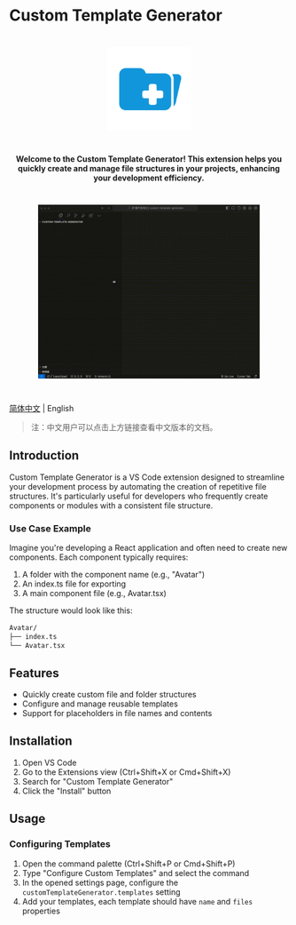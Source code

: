 # Custom Template Generator

<div align="center" style="margin: 40px 0;">
    <img src="assets/logo.svg" alt="Logo" width="150" />
</div>

<div align="center" style="margin: 20px 0;">
    <strong>Welcome to the Custom Template Generator! This extension helps you quickly create and manage file structures in your projects, enhancing your development efficiency.</strong>
</div>

<div align="center" style="margin: 40px 0;">
    <img src="assets/demo.gif" alt="演示" width="400" />
</div>

[简体中文](README.zh-CN.md) | English

> 注：中文用户可以点击上方链接查看中文版本的文档。

## Introduction

Custom Template Generator is a VS Code extension designed to streamline your development process by automating the creation of repetitive file structures. It's particularly useful for developers who frequently create components or modules with a consistent file structure.

### Use Case Example

Imagine you're developing a React application and often need to create new components. Each component typically requires:

1. A folder with the component name (e.g., "Avatar")
2. An index.ts file for exporting
3. A main component file (e.g., Avatar.tsx)

The structure would look like this:

```
Avatar/
├── index.ts
└── Avatar.tsx
```

## Features

- Quickly create custom file and folder structures
- Configure and manage reusable templates
- Support for placeholders in file names and contents

## Installation

1. Open VS Code
2. Go to the Extensions view (Ctrl+Shift+X or Cmd+Shift+X)
3. Search for "Custom Template Generator"
4. Click the "Install" button

## Usage

### Configuring Templates

1. Open the command palette (Ctrl+Shift+P or Cmd+Shift+P)
2. Type "Configure Custom Templates" and select the command
3. In the opened settings page, configure the `customTemplateGenerator.templates` setting
4. Add your templates, each template should have `name` and `files` properties

